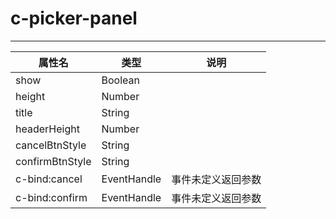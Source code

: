 # c-picker-panel 
---

|属性名|类型|说明|
| ------ | ------ | ------ |
|show|Boolean| |
|height|Number| |
|title|String| |
|headerHeight|Number| |
|cancelBtnStyle|String| |
|confirmBtnStyle|String| |
|c-bind:cancel|EventHandle|事件未定义返回参数|
|c-bind:confirm|EventHandle|事件未定义返回参数|